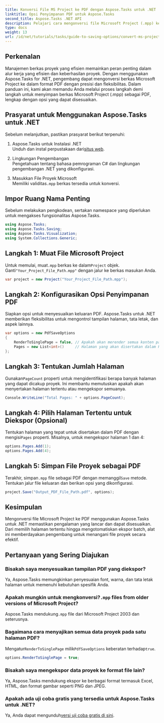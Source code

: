 ```yaml
---
title: Konversi File MS Project ke PDF dengan Aspose.Tasks untuk .NET
linktitle: Opsi Penyimpanan PDF untuk Aspose.Tasks
second_title: Aspose.Tasks .NET API
description: Pelajari cara mengonversi file Microsoft Project (.mpp) ke PDF dengan Aspose.Tasks untuk .NET. Ikuti panduan langkah demi langkah ini untuk menyesuaikan keluaran PDF, memilih halaman tertentu, dan mengotomatiskan konversi batch.
type: docs
weight: 13
url: /id/net/tutorials/tasks/guide-to-saving-options/convert-ms-project-files-to-pdf/
---
```

## Perkenalan

Manajemen berkas proyek yang efisien memainkan peran penting dalam alur kerja yang efisien dan keberhasilan proyek. Dengan menggunakan Aspose.Tasks for .NET, pengembang dapat mengonversi berkas Microsoft Project ke dalam format PDF dengan presisi dan fleksibilitas. Dalam panduan ini, kami akan memandu Anda melalui proses langkah demi langkah untuk menyimpan berkas Microsoft Project (.mpp) sebagai PDF, lengkap dengan opsi yang dapat disesuaikan.

## Prasyarat untuk Menggunakan Aspose.Tasks untuk .NET

Sebelum melanjutkan, pastikan prasyarat berikut terpenuhi:

1. Aspose.Tasks untuk Instalasi .NET  
    Unduh dan instal perpustakaan dari[situs web](https://releases.aspose.com/tasks/net/).

2. Lingkungan Pengembangan  
   Pengetahuan tentang bahasa pemrograman C# dan lingkungan pengembangan .NET yang dikonfigurasi.

3. Masukkan File Proyek Microsoft  
    Memiliki validitas`.mpp` berkas tersedia untuk konversi.

## Impor Ruang Nama Penting

Sebelum melakukan pengkodean, sertakan namespace yang diperlukan untuk mengakses fungsionalitas Aspose.Tasks. 

```csharp
using Aspose.Tasks;
using Aspose.Tasks.Saving;
using Aspose.Tasks.Visualization;
using System.Collections.Generic;
```

## Langkah 1: Muat File Microsoft Project

 Untuk memulai, muat`.mpp` berkas ke dalam`Project` objek. Ganti`"Your_Project_File_Path.mpp"` dengan jalur ke berkas masukan Anda.

```csharp
var project = new Project("Your_Project_File_Path.mpp");
```

## Langkah 2: Konfigurasikan Opsi Penyimpanan PDF

Siapkan opsi untuk menyesuaikan keluaran PDF. Aspose.Tasks untuk .NET memberikan fleksibilitas untuk mengontrol tampilan halaman, tata letak, dan aspek lainnya.

```csharp
var options = new PdfSaveOptions
{
    RenderToSinglePage = false, // Apakah akan merender semua konten pada satu halaman
    Pages = new List<int>()     // Halaman yang akan disertakan dalam PDF
};
```

## Langkah 3: Tentukan Jumlah Halaman

 Gunakan`PageCount` properti untuk mengidentifikasi berapa banyak halaman yang dapat dicakup proyek. Ini membantu memutuskan apakah akan menyertakan halaman tertentu atau mengekspor semuanya.

```csharp
Console.WriteLine("Total Pages: " + options.PageCount);
```

## Langkah 4: Pilih Halaman Tertentu untuk Diekspor (Opsional)

Tentukan halaman yang tepat untuk disertakan dalam PDF dengan mengisi`Pages` properti. Misalnya, untuk mengekspor halaman 1 dan 4:

```csharp
options.Pages.Add(1);
options.Pages.Add(4);
```

## Langkah 5: Simpan File Proyek sebagai PDF

 Terakhir, simpan`.mpp` file sebagai PDF dengan memanggil`Save` metode. Tentukan jalur file keluaran dan berikan opsi yang dikonfigurasi.

```csharp
project.Save("Output_PDF_File_Path.pdf", options);
```

## Kesimpulan

Mengonversi file Microsoft Project ke PDF menggunakan Aspose.Tasks untuk .NET memastikan pengalaman yang lancar dan dapat disesuaikan. Dari memilih halaman tertentu hingga mengotomatiskan ekspor batch, alat ini memberdayakan pengembang untuk menangani file proyek secara efektif.

## Pertanyaan yang Sering Diajukan

### Bisakah saya menyesuaikan tampilan PDF yang diekspor?
Ya, Aspose.Tasks memungkinkan penyesuaian font, warna, dan tata letak halaman untuk memenuhi kebutuhan spesifik Anda.

###  Apakah mungkin untuk mengkonversi?`.mpp` files from older versions of Microsoft Project?
 Aspose.Tasks mendukung`.mpp` file dari Microsoft Project 2003 dan seterusnya.

### Bagaimana cara menyajikan semua data proyek pada satu halaman PDF?
 Mengatur`RenderToSinglePage` milik`PdfSaveOptions` keberatan terhadap`true`.

```csharp
options.RenderToSinglePage = true;
```

### Bisakah saya mengekspor data proyek ke format file lain?
Ya, Aspose.Tasks mendukung ekspor ke berbagai format termasuk Excel, HTML, dan format gambar seperti PNG dan JPEG.

### Apakah ada uji coba gratis yang tersedia untuk Aspose.Tasks untuk .NET?
 Ya, Anda dapat mengunduh[versi uji coba gratis di sini](https://releases.aspose.com/).